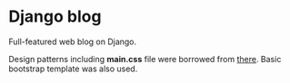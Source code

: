 # Django blog
Full-featured web blog on Django.

Design patterns including **main.css** file were borrowed from [there](https://github.com/CoreyMSchafer/code_snippets/tree/master/Django_Blog/snippets). Basic bootstrap template was also used.
